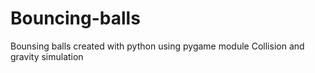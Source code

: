 # Bouncing-balls
Bounsing balls created with python using pygame module
Collision and gravity simulation 
